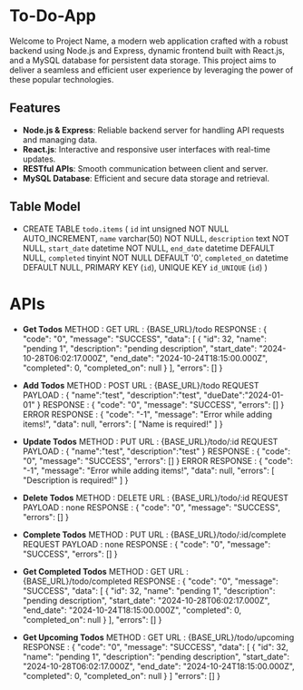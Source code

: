 # To-Do-App

Welcome to Project Name, a modern web application crafted with a robust backend using Node.js and Express, dynamic frontend built with React.js, and a MySQL database for persistent data storage. This project aims to deliver a seamless and efficient user experience by leveraging the power of these popular technologies.

## Features
- **Node.js & Express**: Reliable backend server for handling API requests and managing data.
- **React.js**: Interactive and responsive user interfaces with real-time updates.
- **RESTful APIs**: Smooth communication between client and server.
- **MySQL Database**: Efficient and secure data storage and retrieval.

## Table Model
- CREATE TABLE `todo.items` (
  `id` int unsigned NOT NULL AUTO_INCREMENT,
  `name` varchar(50) NOT NULL,
  `description` text NOT NULL,
  `start_date` datetime NOT NULL,
  `end_date` datetime DEFAULT NULL,
  `completed` tinyint NOT NULL DEFAULT '0',
  `completed_on` datetime DEFAULT NULL,
  PRIMARY KEY (`id`),
  UNIQUE KEY `id_UNIQUE` (`id`)
) 

# APIs
- **Get Todos**
  METHOD : GET 
  URL : {BASE_URL}/todo
  RESPONSE : {
    "code": "0",
    "message": "SUCCESS",
    "data": [
        {
            "id": 32,
            "name": "pending 1",
            "description": "pending description",
            "start_date": "2024-10-28T06:02:17.000Z",
            "end_date": "2024-10-24T18:15:00.000Z",
            "completed": 0,
            "completed_on": null
        }
    ],
    "errors": []
}

- **Add Todos**
  METHOD : POST
  URL : {BASE_URL}/todo
  REQUEST PAYLOAD : {
    "name":"test",
    "description":"test",
    "dueDate":"2024-01-01"
  }
  RESPONSE : {
    "code": "0",
    "message": "SUCCESS",
    "errors": []
  }
  ERROR RESPONSE : {
    "code": "-1",
    "message": "Error while adding items!",
    "data": null,
    "errors": [
        "Name is required!"
    ]
}

- **Update Todos**
  METHOD : PUT
  URL : {BASE_URL}/todo/:id
  REQUEST PAYLOAD : {
    "name":"test",
    "description":"test"
  }
  RESPONSE : {
    "code": "0",
    "message": "SUCCESS",
    "errors": []
  }
  ERROR RESPONSE : {
    "code": "-1",
    "message": "Error while adding items!",
    "data": null,
    "errors": [
        "Description is required!"
      ]
    }

- **Delete Todos**
  METHOD : DELETE
  URL : {BASE_URL}/todo/:id
  REQUEST PAYLOAD : none
  RESPONSE : {
    "code": "0",
    "message": "SUCCESS",
    "errors": []
  }

- **Complete Todos**
  METHOD : PUT
  URL : {BASE_URL}/todo/:id/complete
  REQUEST PAYLOAD : none
  RESPONSE : {
    "code": "0",
    "message": "SUCCESS",
    "errors": []
  }

- **Get Completed Todos**
  METHOD : GET 
  URL : {BASE_URL}/todo/completed
  RESPONSE : {
    "code": "0",
    "message": "SUCCESS",
    "data": [
        {
            "id": 32,
            "name": "pending 1",
            "description": "pending description",
            "start_date": "2024-10-28T06:02:17.000Z",
            "end_date": "2024-10-24T18:15:00.000Z",
            "completed": 0,
            "completed_on": null
        }
    ],
    "errors": []
  }

- **Get Upcoming Todos**
  METHOD : GET 
  URL : {BASE_URL}/todo/upcoming
  RESPONSE : {
    "code": "0",
    "message": "SUCCESS",
    "data": [
        {
            "id": 32,
            "name": "pending 1",
            "description": "pending description",
            "start_date": "2024-10-28T06:02:17.000Z",
            "end_date": "2024-10-24T18:15:00.000Z",
            "completed": 0,
            "completed_on": null
        }
    ]
    "errors": []
  }
